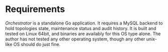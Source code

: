 
# Requirements
_Orchestrator_ is a standalone Go application. It requires a MySQL backend to hold topologies state, maintenance status and audit history. It is built and tested on Linux 64bit, and binaries are availably for this OS type alone. The author has not tested any other operating system, though any other unix-like OS should do just fine.
